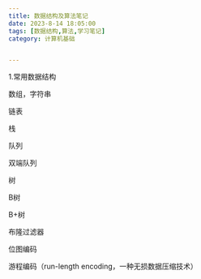 ```yaml
---
title: 数据结构及算法笔记
date: 2023-8-14 18:05:00
tags: [数据结构,算法,学习笔记]
category: 计算机基础


---
```


1.常用数据结构

数组，字符串

链表

栈

队列

双端队列

树

B树

B+树



布隆过滤器

位图编码

游程编码（run-length encoding，一种无损数据压缩技术）
